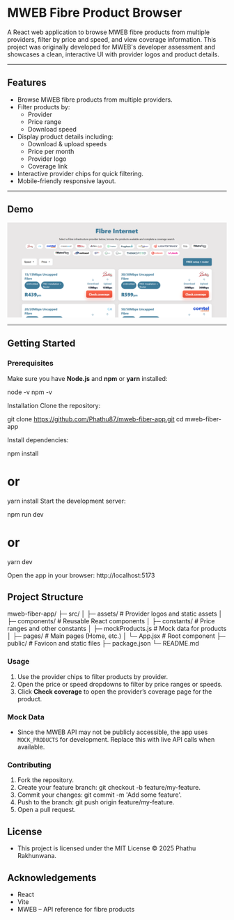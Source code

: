 # MWEB Fibre Product Browser

A React web application to browse MWEB fibre products from multiple providers, filter by price and speed, and view coverage information. This project was originally developed for MWEB's developer assessment and showcases a clean, interactive UI with provider logos and product details.

---

## Features

- Browse MWEB fibre products from multiple providers.
- Filter products by:
  - Provider
  - Price range
  - Download speed
- Display product details including:
  - Download & upload speeds
  - Price per month
  - Provider logo
  - Coverage link
- Interactive provider chips for quick filtering.
- Mobile-friendly responsive layout.

---

## Demo

![App Screenshot](src/assets/screenshot.png)

---

## Getting Started

### Prerequisites

Make sure you have **Node.js** and **npm** or **yarn** installed:

node -v
npm -v

Installation
Clone the repository:

git clone https://github.com/Phathu87/mweb-fiber-app.git
cd mweb-fiber-app

Install dependencies:


npm install
# or
yarn install
Start the development server:


npm run dev
# or
yarn dev

Open the app in your browser:
http://localhost:5173

## Project Structure

mweb-fiber-app/
├─ src/
│  ├─ assets/         # Provider logos and static assets
│  ├─ components/     # Reusable React components
│  ├─ constants/      # Price ranges and other constants
│  ├─ mockProducts.js # Mock data for products
│  ├─ pages/          # Main pages (Home, etc.)
│  └─ App.jsx         # Root component
├─ public/            # Favicon and static files
├─ package.json
└─ README.md

### Usage

1. Use the provider chips to filter products by provider.
2. Open the price or speed dropdowns to filter by price ranges or speeds.
3. Click **Check coverage** to open the provider’s coverage page for the product.

### Mock Data

- Since the MWEB API may not be publicly accessible, the app uses `MOCK_PRODUCTS` for development. Replace this with live API calls when available.


### Contributing
1. Fork the repository.
2. Create your feature branch: git checkout -b feature/my-feature.
3. Commit your changes: git commit -m 'Add some feature'.
4. Push to the branch: git push origin feature/my-feature.
5. Open a pull request.

## License

- This project is licensed under the MIT License © 2025 Phathu Rakhunwana.

## Acknowledgements

- React
- Vite
- MWEB – API reference for fibre products